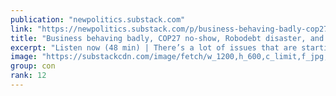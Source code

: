 ```yaml
---
publication: "newpolitics.substack.com"
link: "https://newpolitics.substack.com/p/business-behaving-badly-cop27-no"
title: "Business behaving badly, COP27 no-show, Robodebt disaster, and time to investigate News Corp"
excerpt: "Listen now (48 min) | There’s a lot of issues that are starting to build up in federal politics and with just a few more weeks of sitting days before the end of the year, the Labor government is tryin"
image: "https://substackcdn.com/image/fetch/w_1200,h_600,c_limit,f_jpg,q_auto:good,fl_progressive:steep/https%3A%2F%2Fbucketeer-e05bbc84-baa3-437e-9518-adb32be77984.s3.amazonaws.com%2Fpublic%2Fimages%2F064466f4-0629-4548-b7c6-1df817e0f2cd_800x450.jpeg"
group: con
rank: 12
---
```

